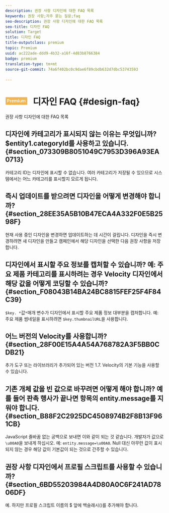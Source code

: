 ```yaml
---
description: 권장 사항 디자인에 대한 FAQ 목록
keywords: 권장 사항;자주 묻는 질문;faq
seo-description: 권장 사항 디자인에 대한 FAQ 목록
seo-title: 디자인 FAQ
solution: Target
title: 디자인 FAQ
title-outputclass: premium
topic: Premium
uuid: ac222ade-ddd9-4b32-a16f-4d83b8766384
badge: premium
translation-type: tm+mt
source-git-commit: 74a6f402bc0c9dae6f89cbdb632d7dbc53743593

---
```



# ![PREMIUM](/help/assets/premium.png) 디자인 FAQ {#design-faq}

권장 사항 디자인에 대한 FAQ 목록

## 디자인에 카테고리가 표시되지 않는 이유는 무엇입니까? $entity1.categoryId를 사용하고 있습니다.{#section_073309B8051049C7953D396A93EA0713}

카테고리 ID는 디자인에 표시할 수 없습니다. 여러 카테고리가 저장될 수 있으므로 시스템에서는 어느 카테고리를 표시할지 모르게 됩니다.

## 즉시 업데이트를 받으려면 디자인을 어떻게 변경해야 합니까? {#section_28EE35A5B10B47ECA4A332F0E5B2598F}

현재 사용 중인 디자인을 변경하면 업데이트하는 데 시간이 걸립니다. 디자인을 즉시 변경하려면 새 디자인을 만들고 캠페인에서 해당 디자인을 선택한 다음 권장 사항을 저장합니다.

## 디자인에서 표시할 주요 정보를 캡처할 수 있습니까? 예: 주요 제품 카테고리를 표시하려는 경우 Velocity 디자인에서 해당 값을 어떻게 코딩할 수 있습니까? {#section_F08043B14BA24BC8815FEF25F4F84C39}

`$key. *`값`*`매개 변수가 디자인에서 표시할 주요 제품 정보 대부분을 캡처합니다. 예: 주요 제품 썸네일을 표시하려면 `$key.thumbnailURL`을 사용합니다.

## 어느 버전의 Velocity를 사용합니까? {#section_28F00E15A4A54A768782A3F5BB0CDB21}

추가 도구 또는 라이브러리가 추가되어 있는 버전 1.7. Velocity의 기본 기능을 사용할 수 있습니다.

## 기존 개체 값을 빈 값으로 바꾸려면 어떻게 해야 합니까? 예를 들어 판촉 행사가 끝나면 항목의 entity.message를 지워야 합니다. {#section_B88F2C2925DC4508974B2F8B13F961CB}

JavaScript 줄바꿈 없는 공백으로 보내면 이와 같이 되는 것 같습니다. 개발자가 값으로 `\u00A0`을 보내게 하십시오. 예: `entity.message=\u00A0`. Null 대신 아무런 값이 표시되지 않는 경우 해당 값이 기본값이 되는 것으로 간주할 수 있습니다.

## 권장 사항 디자인에서 프로필 스크립트를 사용할 수 있습니까? {#section_6BD55203984A4D80A0C6F241AD7806DF}

예. 하지만 프로필 스크립트 이름의 $ 앞에 백슬래시(\)를 추가해야 합니다.
